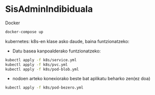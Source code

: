 # SisAdminIndibiduala
Docker
```bash
docker-compose up
```

kubernetes: k8s-en klase asko daude, baina funtzionatzeko:
- Datu basea kanpoalderako funtzionatzeko:
```bash
kubectl apply -f k8s/service.yml
kubectl apply -f k8s/pvc.yml
kubectl apply -f k8s/pod-blob.yml
```
- nodoen arteko konexiorako beste bat aplikatu beharko zen(ez doa)
```bash
kubectl apply -f k8s/pod-bezero.yml
```
